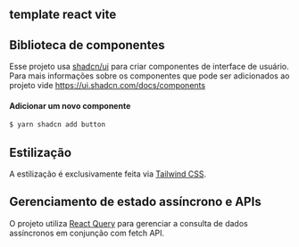 template react vite
---

## Biblioteca de componentes

Esse projeto usa [shadcn/ui](https://ui.shadcn.com/docs) para criar componentes de interface de usuário. Para mais informações sobre os componentes que pode ser adicionados ao projeto vide https://ui.shadcn.com/docs/components

#### Adicionar um novo componente
```bash
$ yarn shadcn add button
```

## Estilização

A estilização é exclusivamente feita via [Tailwind CSS](https://tailwindcss.com/).

## Gerenciamento de estado assíncrono e APIs

O projeto utiliza [React Query](https://tanstack.com/query) para gerenciar a consulta de dados assíncronos em conjunção com fetch API.
